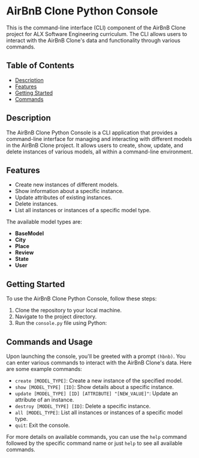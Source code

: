 # AirBnB Clone Python Console

This is the command-line interface (CLI) component of the AirBnB Clone project for ALX Software Engineering curriculum. The CLI allows users to interact with the AirBnB Clone's data and functionality through various commands.

## Table of Contents

- [Description](#description)
- [Features](#features)
- [Getting Started](#getting-started)
- [Commands](#commands-and-usage)

## Description

The AirBnB Clone Python Console is a CLI application that provides a command-line interface for managing and interacting with different models in the AirBnB Clone project. It allows users to create, show, update, and delete instances of various models, all within a command-line environment.

## Features

- Create new instances of different models.
- Show information about a specific instance.
- Update attributes of existing instances.
- Delete instances.
- List all instances or instances of a specific model type.  

The available model types are:

- **BaseModel**
- **City**
- **Place**
- **Review**
- **State**
- **User**

## Getting Started

To use the AirBnB Clone Python Console, follow these steps:

1. Clone the repository to your local machine.
2. Navigate to the project directory.
3. Run the `console.py` file using Python:

## Commands and Usage

Upon launching the console, you'll be greeted with a prompt `(hbnb)`. You can enter various commands to interact with the AirBnB Clone's data. Here are some example commands:

- `create [MODEL_TYPE]`: Create a new instance of the specified model.
- `show [MODEL_TYPE] [ID]`: Show details about a specific instance.
- `update [MODEL_TYPE] [ID] [ATTRIBUTE] "[NEW_VALUE]"`: Update an attribute of an instance.
- `destroy [MODEL_TYPE] [ID]`: Delete a specific instance.
- `all [MODEL_TYPE]`: List all instances or instances of a specific model type.
- `quit`: Exit the console.

For more details on available commands, you can use the `help` command followed by the specific command name or just `help` to see all available commands.

